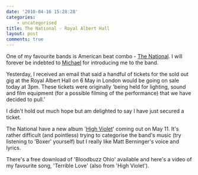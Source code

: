 ```yaml
---
date: '2010-04-16 15:28:28'
categories:
    - uncategorised
title: The National - Royal Albert Hall
layout: post
comments: true
---
```

One of my favourite bands is American beat combo - [The
National](http://www.americanmary.com/). I will forever be indebted to
[Michael](http://twofishcreative.com/michael/blog/) for introducing me
to the band.

Yesterday, I received an email that said a handful of tickets for the
sold out gig at the Royal Albert Hall on 6 May in London would be
going on sale today at 3pm. These tickets were originally 'being held
for lighting, sound and film equipment (for a possible filming of the
performance) that we have decided to pull.'

I didn't hold out much hope but am delighted to say I have just
secured a ticket.

The National have a new album '[High
Violet](http://www.highviolet.com/)' coming out on May 11. It's rather
difficult (and pointless) trying to categorise the band's music (try
listening to 'Boxer' yourself) but I really like Matt Berninger's
voice and lyrics.

There's a free download of 'Bloodbuzz Ohio' available and here's a
video of my favourite song, 'Terrible Love' (also from 'High Violet').
